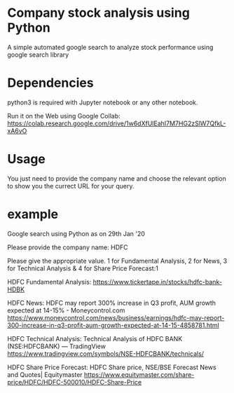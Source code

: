 # Company stock analysis using Python
A simple automated google search to analyze stock performance using google search library

# Dependencies
python3 is required with Jupyter notebook or any other notebook.

Run it on the Web using Google Collab:
https://colab.research.google.com/drive/1w6dXfUlEahI7M7HG2zSlW7QfkL-xA6vO

# Usage
You just need to provide the company name and choose the relevant option to show you the currect URL for your query.

# example
Google search using Python as on 29th Jan '20

Please provide the company name: HDFC 

Please give the appropriate value. 1 for Fundamental Analysis, 2 for News, 3 for Technical Analysis & 4 for Share Price Forecast:1

HDFC Fundamental Analysis:
  https://www.tickertape.in/stocks/hdfc-bank-HDBK
  
 HDFC News:
   HDFC may report 300% increase in Q3 profit, AUM growth expected at 14-15% - Moneycontrol.com
	https://www.moneycontrol.com/news/business/earnings/hdfc-may-report-300-increase-in-q3-profit-aum-growth-expected-at-14-15-4858781.html
 
HDFC Technical Analysis:
   Technical Analysis of HDFC BANK (NSE:HDFCBANK) — TradingView
	https://www.tradingview.com/symbols/NSE-HDFCBANK/technicals/

HDFC Share Price Forecast:
   HDFC Share price, NSE/BSE Forecast News and Quotes| Equitymaster
	https://www.equitymaster.com/share-price/HDFC/HDFC-500010/HDFC-Share-Price
